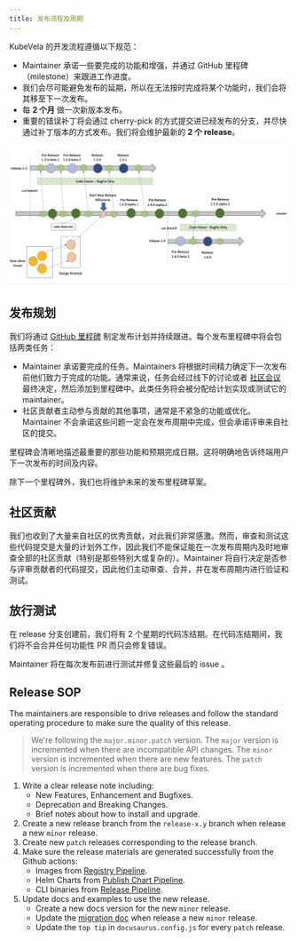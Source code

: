 ```yaml
---
title: 发布流程及周期
---
```


KubeVela 的开发流程遵循以下规范：

* Maintainer 承诺一些要完成的功能和增强，并通过 GitHub 里程碑（milestone）来跟进工作进度。
* 我们会尽可能避免发布的延期，所以在无法按时完成将某个功能时，我们会将其移至下一次发布。
* 每 **2 个月** 做一次新版本发布。
* 重要的错误补丁将会通过 cherry-pick 的方式提交进已经发布的分支，并尽快通过补丁版本的方式发布。我们将会维护最新的 **2 个 release**。

![develop-flow](../resources/develop-code-flow.jpg)

## 发布规划

我们将通过 [GitHub 里程碑](https://github.com/kubevela/kubevela/milestones) 制定发布计划并持续跟进。每个发布里程碑中将会包括两类任务：

* Maintainer 承诺要完成的任务。Maintainers 将根据时间精力确定下一次发布前他们致力于完成的功能。通常来说，任务会经过线下的讨论或者 [社区会议](https://github.com/kubevela/community#community-meetings) 最终决定，然后添加到里程碑中。此类任务将会被分配给计划实现或测试它的 maintainer。
* 社区贡献者主动参与贡献的其他事项，通常是不紧急的功能或优化。Maintainer 不会承诺这些问题一定会在发布周期中完成，但会承诺评审来自社区的提交。

里程碑会清晰地描述最重要的那些功能和预期完成日期。这将明确地告诉终端用户下一次发布的时间及内容。

除下一个里程碑外，我们也将维护未来的发布里程碑草案。

## 社区贡献

我们也收到了大量来自社区的优秀贡献，对此我们非常感激。然而，审查和测试这些代码提交是大量的计划外工作，因此我们不能保证能在一次发布周期内及时地审查全部的社区贡献（特别是那些特别大或复杂的）。Maintainer 将自行决定是否参与评审贡献者的代码提交，因此他们主动审查、合并，并在发布周期内进行验证和测试。

## 放行测试

在 release 分支创建前，我们将有 2 个星期的代码冻结期。在代码冻结期间，我们将不会合并任何功能性 PR 而只会修复错误。

Maintainer 将在每次发布前进行测试并修复这些最后的 issue 。

## Release SOP

The maintainers are responsible to drive releases and follow the standard operating procedure to make sure the quality of this release.

> We're following the `major.minor.patch` version. The `major` version is incremented when there are incompatible API changes. The `minor` version is incremented when there are new features. The `patch` version is incremented when there are bug fixes.

1. Write a clear release note including:
   * New Features, Enhancement and Bugfixes.
   * Deprecation and Breaking Changes.
   * Brief notes about how to install and upgrade.
2. Create a new release branch from the `release-x.y` branch when release a new `minor` release.
3. Create new `patch` releases corresponding to the release branch.
4. Make sure the release materials are generated successfully from the Github actions:
   * Images from [Registry Pipeline](https://github.com/kubevela/kubevela/actions/workflows/registry.yml).
   * Helm Charts from [Publish Chart Pipeline](https://github.com/kubevela/kubevela/actions/workflows/chart.yml).
   * CLI binaries from [Release Pipeline](https://github.com/kubevela/kubevela/actions/workflows/release.yml).
5. Update docs and examples to use the new release.
   * Create a new docs version for the new `minor` release.
   * Update the [migration doc](../platform-engineers/system-operation/migration-from-old-version) when release a new `minor` release.
   * Update the `top tip` in `docusaurus.config.js` for every `patch` release.